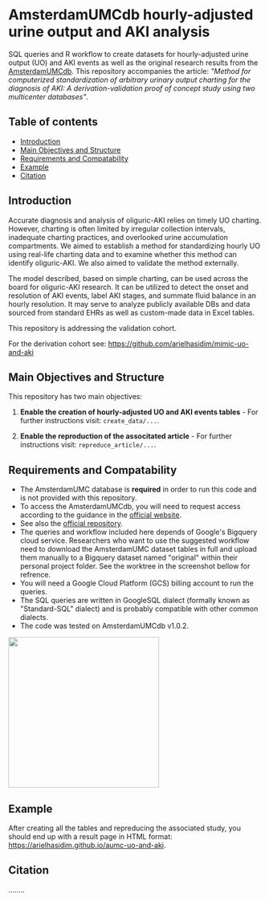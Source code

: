 # AmsterdamUMCdb hourly-adjusted urine output and AKI analysis

SQL queries and R workflow to create datasets for hourly-adjusted urine output (UO) and AKI events as well as the original research results from the [AmsterdamUMCdb](https://amsterdammedicaldatascience.nl/amsterdamumcdb/). 
This repository accompanies the article: *"Method for computerized standardization of arbitrary urinary output charting for the diagnosis of AKI: A derivation-validation proof of concept study using two multicenter databases"*.

## Table of contents

* [Introduction](#introduction)
* [Main Objectives and Structure](#main-objectives-and-structure)
* [Requirements and Compatability](#requirements-and-compatability)
* [Example](#example)
* [Citation](#citation)

## Introduction

Accurate diagnosis and analysis of oliguric-AKI relies on timely UO charting. However, charting is often limited by irregular collection intervals, inadequate charting practices, and overlooked urine accumulation compartments. We aimed to establish a method for standardizing hourly UO using real-life charting data and to examine whether this method can identify oliguric-AKI. We also aimed to validate the method externally. 

The model described, based on simple charting, can be used across the board for oliguric-AKI research. It can be utilized to detect the onset and resolution of AKI events, label AKI stages, and summate fluid balance in an hourly resolution. It may serve to analyze publicly available DBs and data sourced from standard EHRs as well as custom-made data in Excel tables. 

This repository is addressing the validation cohort. 

For the derivation cohort see: https://github.com/arielhasidim/mimic-uo-and-aki

## Main Objectives and Structure

This repository has two main objectives:

1. **Enable the creation of hourly-adjusted UO and AKI events tables** - For further instructions visit: `create_data/...`.

2. **Enable the reproduction of the associtated article** - For further instructions visit: `repreduce_article/...`.

## Requirements and Compatability

 - The AmsterdamUMC database is **required** in order to run this code and is not provided with this repository. 
 - To access the AmsterdamUMCdb, you will need to request access according to the guidance in the [official website](https://amsterdammedicaldatascience.nl/amsterdamumcdb/).
 - See also the [official repository](https://github.com/AmsterdamUMC/AmsterdamUMCdb).
 - The queries and workflow included here depends of Google's Bigquery cloud service. Researchers who want to use the suggested workflow need to download the AmsterdamUMC dataset tables in full and upload them manually to a Bigquery dataset named "original" within their personal project folder. See the worktree in the screenshot bellow for refrence.
 - You will need a Google Cloud Platform (GCS) billing account to run the queries.
 - The SQL queries are written in GoogleSQL dialect (formally known as "Standard-SQL" dialect) and is probably compatible with other common dialects.
 - The code was tested on AmsterdamUMCdb v1.0.2.

<a href="https://github.com/arielhasidim/aumc-uo-and-aki/assets/23483971/5fbf47e4-f28a-485b-a402-6daca33f9d00"><img src="https://github.com/arielhasidim/aumc-uo-and-aki/assets/23483971/5fbf47e4-f28a-485b-a402-6daca33f9d00" width="300px" ></a>

## Example

After creating all the tables and repreducing the associated study, you should end up with a result page in HTML format: https://arielhasidim.github.io/aumc-uo-and-aki.

## Citation

........
